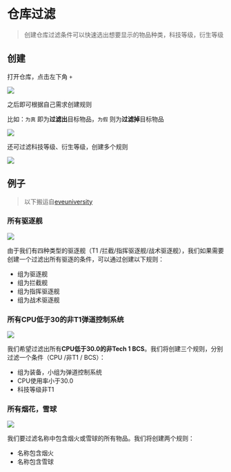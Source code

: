 # 仓库过滤

> 创建仓库过滤条件可以快速选出想要显示的物品种类，科技等级，衍生等级

## 创建

打开仓库，点击左下角 `+` 

![](../.gitbook/assets/snipaste_2020-08-22_11-08-50.png)

之后即可根据自己需求创建规则

比如：`为真` 即为**过滤出**目标物品，`为假` 则为**过滤掉**目标物品

![](../.gitbook/assets/snipaste_2020-08-22_10-59-45.png)

还可过滤科技等级、衍生等级，创建多个规则

![](../.gitbook/assets/snipaste_2020-08-22_11-06-15.png)



## 例子

> 以下搬运自[eveuniversity](https://wiki.eveuniversity.org/Filters)

### 所有驱逐舰

![](../.gitbook/assets/400px-filter_destroyers.png)

由于我们有四种类型的驱逐舰（T1 /拦截/指挥驱逐舰/战术驱逐舰），我们如果需要创建一个过滤出所有驱逐的条件，可以通过创建以下规则：

* 组为驱逐舰
* 组为拦截舰
* 组为指挥驱逐舰
* 组为战术驱逐舰

### 所有CPU低于30的非T1弹道控制系统

![](../.gitbook/assets/400px-filter_bcs.png)

我们希望过滤出所有**CPU低于30.0的非Tech 1 BCS**。我们将创建三个规则，分别过滤一个条件（CPU /非T1 / BCS）：

* 组为装备，小组为弹道控制系统
* CPU使用率小于30.0
* 科技等级非T1

### 所有烟花，雪球

![](../.gitbook/assets/400px-firefilter_workssnowballs.png)

我们要过滤名称中包含烟火或雪球的所有物品。我们将创建两个规则：

* 名称包含烟火
* 名称包含雪球

